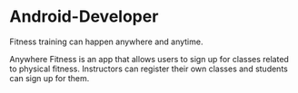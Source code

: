 # Android-Developer

Fitness training can happen anywhere and anytime.

Anywhere Fitness is an app that allows users to sign up for classes related to physical fitness. Instructors can register their own classes and students can sign up for them.
